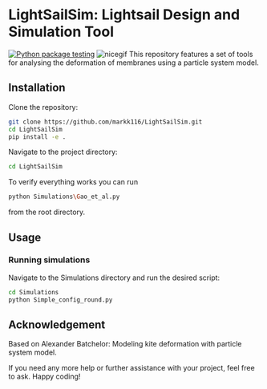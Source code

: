 # LightSailSim: Lightsail Design and Simulation Tool
[![Python package testing](https://github.com/awegroup/Particle_System_Simulator/actions/workflows/tests.yml/badge.svg?branch=develop)](https://github.com/awegroup/Particle_System_Simulator/actions/workflows/tests.yml)
![nicegif](images/SchmancyGauss.gif)
This repository features a set of tools for analysing the deformation of membranes using a particle system model.  

## Installation

Clone the repository:
```bash
git clone https://github.com/markk116/LightSailSim.git
cd LightSailSim
pip install -e .
```
Navigate to the project directory:
```bash
cd LightSailSim
```

To verify everything works you can run
```bash
python Simulations\Gao_et_al.py
```
from the root directory. 

## Usage 
### Running simulations
Navigate to the Simulations directory and run the desired script:
```bash
cd Simulations
python Simple_config_round.py
```


## Acknowledgement
Based on Alexander Batchelor: Modeling kite deformation with particle system model.


If you need any more help or further assistance with your project, feel free to ask. Happy coding!
